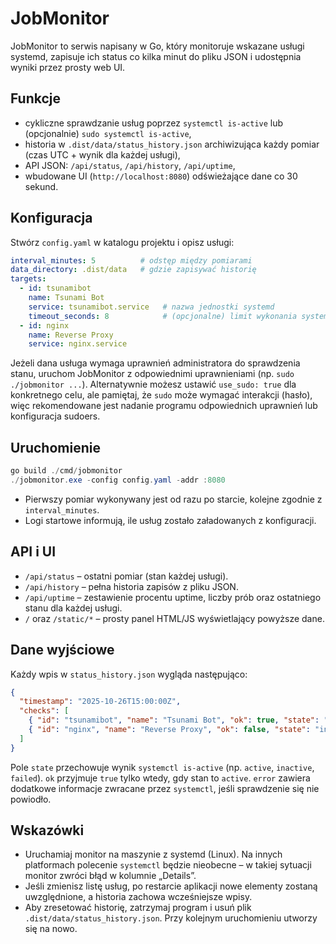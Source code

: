 # JobMonitor

JobMonitor to serwis napisany w Go, który monitoruje wskazane usługi systemd, zapisuje ich status co kilka minut do pliku JSON i udostępnia wyniki przez prosty web UI.

## Funkcje
- cykliczne sprawdzanie usług poprzez `systemctl is-active` lub (opcjonalnie) `sudo systemctl is-active`,
- historia w `.dist/data/status_history.json` archiwizująca każdy pomiar (czas UTC + wynik dla każdej usługi),
- API JSON: `/api/status`, `/api/history`, `/api/uptime`,
- wbudowane UI (`http://localhost:8080`) odświeżające dane co 30 sekund.

## Konfiguracja
Stwórz `config.yaml` w katalogu projektu i opisz usługi:

```yaml
interval_minutes: 5          # odstęp między pomiarami
data_directory: .dist/data   # gdzie zapisywać historię
targets:
  - id: tsunamibot
    name: Tsunami Bot
    service: tsunamibot.service   # nazwa jednostki systemd
    timeout_seconds: 8            # (opcjonalne) limit wykonania systemctl
  - id: nginx
    name: Reverse Proxy
    service: nginx.service
```

Jeżeli dana usługa wymaga uprawnień administratora do sprawdzenia stanu, uruchom JobMonitor z odpowiednimi uprawnieniami (np. `sudo ./jobmonitor ...`). Alternatywnie możesz ustawić `use_sudo: true` dla konkretnego celu, ale pamiętaj, że `sudo` może wymagać interakcji (hasło), więc rekomendowane jest nadanie programu odpowiednich uprawnień lub konfiguracja sudoers.

## Uruchomienie
```powershell
go build ./cmd/jobmonitor
./jobmonitor.exe -config config.yaml -addr :8080
```

- Pierwszy pomiar wykonywany jest od razu po starcie, kolejne zgodnie z `interval_minutes`.
- Logi startowe informują, ile usług zostało załadowanych z konfiguracji.

## API i UI
- `/api/status` – ostatni pomiar (stan każdej usługi).
- `/api/history` – pełna historia zapisów z pliku JSON.
- `/api/uptime` – zestawienie procentu uptime, liczby prób oraz ostatniego stanu dla każdej usługi.
- `/` oraz `/static/*` – prosty panel HTML/JS wyświetlający powyższe dane.

## Dane wyjściowe
Każdy wpis w `status_history.json` wygląda następująco:
```json
{
  "timestamp": "2025-10-26T15:00:00Z",
  "checks": [
    { "id": "tsunamibot", "name": "Tsunami Bot", "ok": true, "state": "active" },
    { "id": "nginx", "name": "Reverse Proxy", "ok": false, "state": "inactive", "error": "inactive" }
  ]
}
```

Pole `state` przechowuje wynik `systemctl is-active` (np. `active`, `inactive`, `failed`). `ok` przyjmuje `true` tylko wtedy, gdy stan to `active`. `error` zawiera dodatkowe informacje zwracane przez `systemctl`, jeśli sprawdzenie się nie powiodło.

## Wskazówki
- Uruchamiaj monitor na maszynie z systemd (Linux). Na innych platformach polecenie `systemctl` będzie nieobecne – w takiej sytuacji monitor zwróci błąd w kolumnie „Details”.
- Jeśli zmienisz listę usług, po restarcie aplikacji nowe elementy zostaną uwzględnione, a historia zachowa wcześniejsze wpisy.
- Aby zresetować historię, zatrzymaj program i usuń plik `.dist/data/status_history.json`. Przy kolejnym uruchomieniu utworzy się na nowo.
